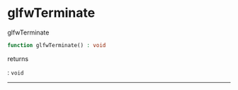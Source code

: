 # glfwTerminate
glfwTerminate

```php
function glfwTerminate() : void
```

returns

:    `void` 

---
     